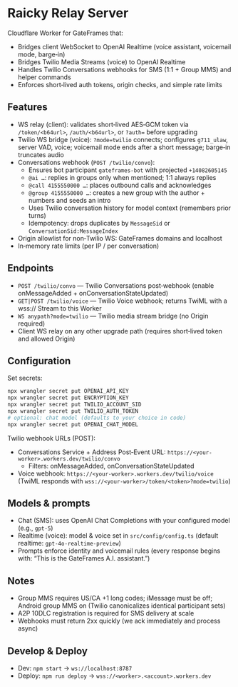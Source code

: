 # Raicky Relay Server

Cloudflare Worker for GateFrames that:
- Bridges client WebSocket to OpenAI Realtime (voice assistant, voicemail mode, barge‑in)
- Bridges Twilio Media Streams (voice) to OpenAI Realtime
- Handles Twilio Conversations webhooks for SMS (1:1 + Group MMS) and helper commands
- Enforces short‑lived auth tokens, origin checks, and simple rate limits

## Features
- WS relay (client): validates short‑lived AES‑GCM token via `/token/<b64url>`, `/auth/<b64url>`, or `?auth=` before upgrading
- Twilio WS bridge (voice): `?mode=twilio` connects; configures `g711_ulaw`, server VAD, voice; voicemail mode ends after a short message; barge‑in truncates audio
- Conversations webhook (`POST /twilio/convo`):
  - Ensures bot participant `gateframes-bot` with projected `+14082605145`
  - `@ai …`: replies in groups only when mentioned; 1:1 always replies
  - `@call 4155550000 …`: places outbound calls and acknowledges
  - `@group 4155550000 …`: creates a new group with the author + numbers and seeds an intro
  - Uses Twilio conversation history for model context (remembers prior turns)
  - Idempotency: drops duplicates by `MessageSid` or `ConversationSid:MessageIndex`
- Origin allowlist for non‑Twilio WS: GateFrames domains and localhost
- In‑memory rate limits (per IP / per conversation)

## Endpoints
- `POST /twilio/convo` — Twilio Conversations post‑webhook (enable onMessageAdded + onConversationStateUpdated)
- `GET|POST /twilio/voice` — Twilio Voice webhook; returns TwiML with a wss:// Stream to this Worker
- `WS anypath?mode=twilio` — Twilio media stream bridge (no Origin required)
- Client WS relay on any other upgrade path (requires short‑lived token and allowed Origin)

## Configuration
Set secrets:
```sh
npx wrangler secret put OPENAI_API_KEY
npx wrangler secret put ENCRYPTION_KEY
npx wrangler secret put TWILIO_ACCOUNT_SID
npx wrangler secret put TWILIO_AUTH_TOKEN
# optional: chat model (defaults to your choice in code)
npx wrangler secret put OPENAI_CHAT_MODEL
```
Twilio webhook URLs (POST):
- Conversations Service + Address Post‑Event URL: `https://<your-worker>.workers.dev/twilio/convo`
  - Filters: onMessageAdded, onConversationStateUpdated
- Voice webhook: `https://<your-worker>.workers.dev/twilio/voice` (TwiML responds with `wss://<your-worker>/token/<token>?mode=twilio`)

## Models & prompts
- Chat (SMS): uses OpenAI Chat Completions with your configured model (e.g., `gpt-5`)
- Realtime (voice): model & voice set in `src/config/config.ts` (default realtime: `gpt-4o-realtime-preview`)
- Prompts enforce identity and voicemail rules (every response begins with: “This is the GateFrames A.I. assistant.”)

## Notes
- Group MMS requires US/CA +1 long codes; iMessage must be off; Android group MMS on (Twilio canonicalizes identical participant sets)
- A2P 10DLC registration is required for SMS delivery at scale
- Webhooks must return 2xx quickly (we ack immediately and process async)

## Develop & Deploy
- Dev: `npm start` → `ws://localhost:8787`
- Deploy: `npm run deploy` → `wss://<worker>.<account>.workers.dev`
